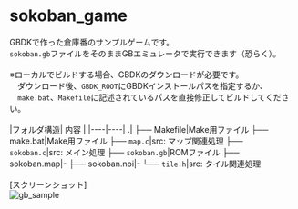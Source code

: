 # sokoban_game
GBDKで作った倉庫番のサンプルゲームです。
<br>
`sokoban.gb`ファイルをそのままGBエミュレータで実行できます（恐らく）。
<br>
<br>
※ローカルでビルドする場合、GBDKのダウンロードが必要です。
<br>
　ダウンロード後、`GBDK_ROOT`にGBDKインストールパスを指定するか、
<br>
　`make.bat`、`Makefile`に記述されているパスを直接修正してビルドしてください。
<br>
<br>
|フォルダ構造| 内容 |
|----|----|
.|
├── Makefile|Make用ファイル
├── make.bat|Make用ファイル
├── `map.c`|src: マップ関連処理
├── `sokoban.c`|src: メイン処理
├── `sokoban.gb`|ROMファイル
├── sokoban.map|-
├── sokoban.noi|-
└── `tile.h`|src: タイル関連処理
<br>
<br>
[スクリーンショット]<br>
![gb_sample](https://user-images.githubusercontent.com/77447256/142758236-040e5531-755e-4d9a-a9ff-65be5f3fdcfd.png)
<br>
